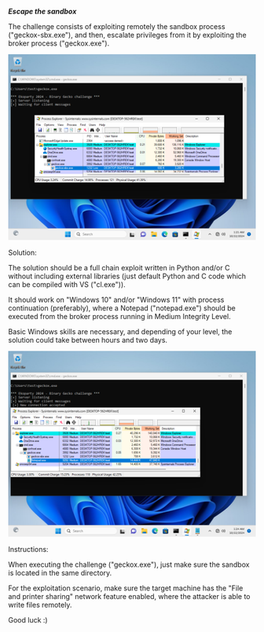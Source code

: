 
***Escape the sandbox***

The challenge consists of exploiting remotely the sandbox process ("geckox-sbx.exe"), and then, escalate privileges from it by exploiting the broker process ("geckox.exe").

![Image 1](image1.png)

Solution:

The solution should be a full chain exploit written in Python and/or C without including external libraries (just default Python and C code which can be compiled with VS ("cl.exe")).

It should work on "Windows 10" and/or "Windows 11" with process continuation (preferably), where a Notepad ("notepad.exe") should be executed from the broker process running in Medium Integrity Level.

Basic Windows skills are necessary, and depending of your level, the solution could take between hours and two days.

![Image 2](image2.png)

Instructions:

When executing the challenge ("geckox.exe"), just make sure the sandbox is located in the same directory. 

For the exploitation scenario, make sure the target machine has the "File and printer sharing" network feature enabled, where the attacker is able to write files remotely.

Good luck :)
